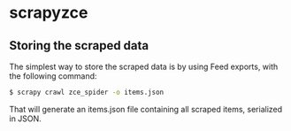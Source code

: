 # scrapyzce

Storing the scraped data
-------------------------

The simplest way to store the scraped data is by using Feed exports, 
with the following command:

```bash
$ scrapy crawl zce_spider -o items.json
```

That will generate an items.json file containing all scraped items, serialized 
in JSON.

